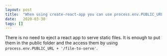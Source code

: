```yaml
---
layout: post
title:  "When using create-react-app you can use process.env.PUBLIC_URL to access the public folder"
date:   2020-03-30
tags: []
---
```


There is no need to eject a react app to serve static files. It is enough to put them in the public folder and the access them by using `process.env.PUBLIC_URL + '/file-to-serve'`.
